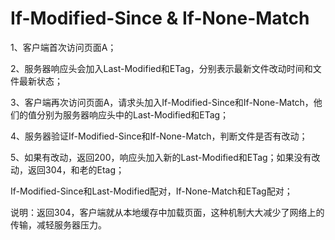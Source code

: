 # If-Modified-Since & If-None-Match

1、客户端首次访问页面A；

2、服务器响应头会加入Last-Modified和ETag，分别表示最新文件改动时间和文件最新状态；

3、客户端再次访问页面A，请求头加入If-Modified-Since和If-None-Match，他们的值分别为服务器响应头中的Last-Modified和ETag；

4、服务器验证If-Modified-Since和If-None-Match，判断文件是否有改动；

5、如果有改动，返回200，响应头加入新的Last-Modified和ETag；如果没有改动，返回304，和老的Etag；



If-Modified-Since和Last-Modified配对，If-None-Match和ETag配对；



说明：返回304，客户端就从本地缓存中加载页面，这种机制大大减少了网络上的传输，减轻服务器压力。



